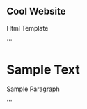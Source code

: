 ## Cool Website

Html Template

'''

<html>
  <head>
    <title>Hello</title>
  </head>
  <body>
    <h1>Sample Text</h1>
    <p>Sample Paragraph</p>
  </body>
</html>
'''
